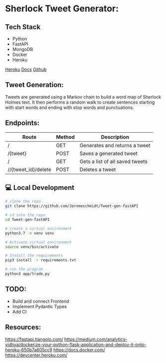 # Sherlock Tweet Generator:

## Tech Stack
- Python
- FastAPI
- MongoDB
- Docker
- Heroku

[Heroku](https://sherlock-tweetgen-fastapi.herokuapp.com/)
[Docs](https://sherlock-tweetgen-fastapi.herokuapp.com/docs)
[Github](https://github.com/Jeromeschmidt/Tweet-gen-fastAPI)

## Tweet Generation:
Tweets are generated using a Markov chain to build a word map of Sherlock Holmes text. It then performs a random walk to create sentences starting with start words and ending with stop words and punctuations.


## Endpoints:
| Route | Method | Description |
| ----------- | ----------- | ----------- |
|/ |GET | Generates and returns a tweet |
|/{tweet}| POST | Saves a generated tweet |
|/ |GET | Gets a list of all saved tweets |
|//{tweet_id}/delete | POST | Deletes a tweet |


## 💻 Local Development

```bash
# clone the repo
git clone https://github.com/Jeromeschmidt/Tweet-gen-fastAPI
```
```bash
# cd into the repo
cd Tweet-gen-fastAPI
```
```bash
# create a virtual environment
python3.7 -m venv venv
```
```bash
# Activate virtual environment
source venv/bin/activate
```
```bash
# Install the requirements
pip3 install -r requirements.txt
```
```bash
# run the program
python3 app/trade.py
```

## TODO:
- Build and connect Frontend
- Implement Pydantic Types
- Add CI

## Resources:
https://fastapi.tiangolo.com/
https://medium.com/analytics-vidhya/dockerize-your-python-flask-application-and-deploy-it-onto-heroku-650b7a605cc9
https://docs.docker.com/
https://devcenter.heroku.com/
